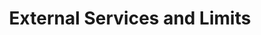 ---
title: "External Services and Limits"
description: Notes on rate and cost limited external services used by IdP and out platform
layout: article
category: Platform
redirect_to: https://github.com/18F/identity-devops/wiki/External-Services-and-Limits
---